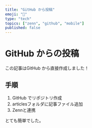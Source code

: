```yaml
---
title: "GitHub から投稿"
emoji: "📱"
type: "tech"
topics: ["zenn", "github", "mobile"]
published: false
---
```


# GitHub からの投稿

この記事はGitHub から直接作成しました！

## 手順
1. GitHub でリポジトリ作成
2. articlesフォルダに記事ファイル追加
3. Zennと連携

とても簡単でした。
